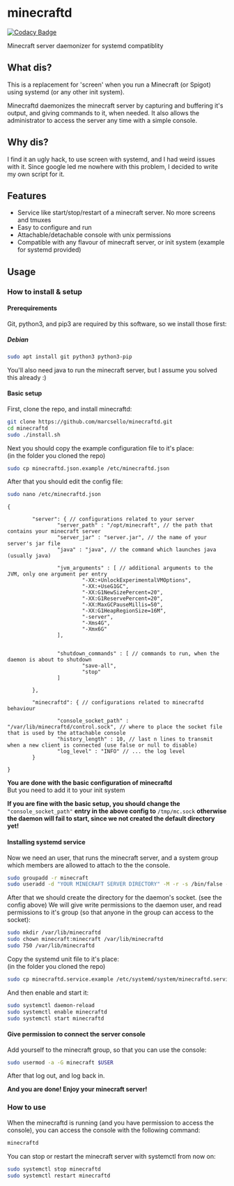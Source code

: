 # minecraftd

[![Codacy Badge](https://api.codacy.com/project/badge/Grade/72cadff98c534291947b1ad3c3c93496)](https://app.codacy.com/app/marcsello/minecraftd?utm_source=github.com&utm_medium=referral&utm_content=marcsello/minecraftd&utm_campaign=Badge_Grade_Dashboard)

Minecraft server daemonizer for systemd compatiblity

## What dis?
This is a replacement for 'screen' when you run a Minecraft (or Spigot) using systemd (or any other init system).

Minecraftd daemonizes the minecraft server by capturing and buffering it's output, and giving commands to it, when needed. It also allows the administrator to access the server any time with a simple console.

## Why dis?
I find it an ugly hack, to use screen with systemd, and I had weird issues with it.
Since google led me nowhere with this problem, I decided to write my own script for it.

## Features
- Service like start/stop/restart of a minecraft server. No more screens and tmuxes
- Easy to configure and run
- Attachable/detachable console with unix permissions
- Compatible with any flavour of minecraft server, or init system (example for systemd provided)

## Usage

### How to install & setup

#### Prerequirements
Git, python3, and pip3 are required by this software, so we install those first:

##### Debian
```bash
sudo apt install git python3 python3-pip
```

You'll also need java to run the minecraft server, but I assume you solved this already :)

#### Basic setup

First, clone the repo, and install minecraftd:
```bash
git clone https://github.com/marcsello/minecraftd.git
cd minecraftd
sudo ./install.sh
```

Next you should copy the example configuration file to it's place:  
(in the folder you cloned the repo)
```bash
sudo cp minecraftd.json.example /etc/minecraftd.json
```

After that you should edit the config file:
```bash
sudo nano /etc/minecraftd.json
```
```json5
{

        "server": { // configurations related to your server
                "server_path" : "/opt/minecraft", // the path that contains your minecraft server
                "server_jar" : "server.jar", // the name of your server's jar file
                "java" : "java", // the command which launches java (usually java)

                "jvm_arguments" : [ // additional arguments to the JVM, only one argument per entry
                        "-XX:+UnlockExperimentalVMOptions",
                        "-XX:+UseG1GC",
                        "-XX:G1NewSizePercent=20",
                        "-XX:G1ReservePercent=20",
                        "-XX:MaxGCPauseMillis=50",
                        "-XX:G1HeapRegionSize=16M",
                        "-server",
                        "-Xms4G",
                        "-Xmx6G"
                ],


                "shutdown_commands" : [ // commands to run, when the daemon is about to shutdown
                        "save-all",
                        "stop"
                ]

        },

        "minecraftd": { // configurations related to minecraftd behaviour

                "console_socket_path" : "/var/lib/minecraftd/control.sock", // where to place the socket file that is used by the attachable console
                "history_length" : 10, // last n lines to transmit when a new client is connected (use false or null to disable)
                "log_level" : "INFO" // ... the log level
        }

}
```
**You are done with the basic configuration of minecraftd**  
But you need to add it to your init system

**If you are fine with the basic setup, you should change the** `"console_socket_path"` **entry in the above config to** `/tmp/mc.sock` **otherwise the daemon will fail to start, since we not created the default directory yet!**

#### Installing systemd service

Now we need an user, that runs the minecraft server, and a system group which members are allowed to attach to the the console.

```bash
sudo groupadd -r minecraft
sudo useradd -d "YOUR MINECRAFT SERVER DIRECTORY" -M -r -s /bin/false -g minecraft minecraft
```

After that we should create the directory for the daemon's socket. (see the config above)
We will give write permissions to the daemon user, and read permissions to it's group (so that anyone in the group can access to the socket):

```bash
sudo mkdir /var/lib/minecraftd
sudo chown minecraft:minecraft /var/lib/minecraftd
sudo 750 /var/lib/minecraftd
```

Copy the systemd unit file to it's place:  
(in the folder you cloned the repo)
```bash
sudo cp minecraftd.service.example /etc/systemd/system/minecraftd.service
```

And then enable and start it:
```bash
sudo systemctl daemon-reload
sudo systemctl enable minecraftd
sudo systemctl start minecraftd
```

#### Give permission to connect the server console

Add yourself to the minecraft group, so that you can use the console:
```bash
sudo usermod -a -G minecraft $USER
```
After that log out, and log back in.

**And you are done! Enjoy your minecraft server!**

### How to use
When the minecraftd is running (and you have permission to access the console), you can access the console with the following command:
```bash
minecraftd
```

You can stop or restart the minecraft server with systemctl from now on:
```bash
sudo systemctl stop minecraftd
sudo systemctl restart minecraftd
```
